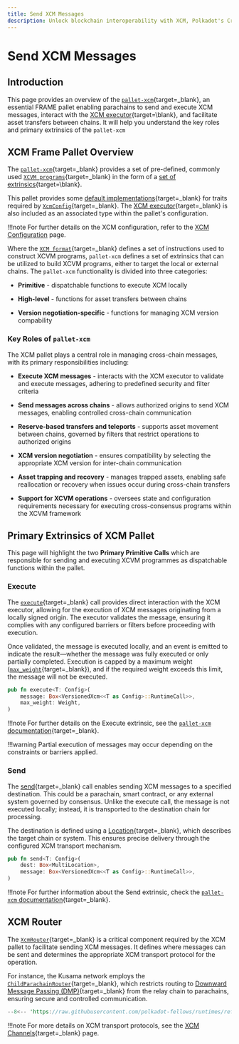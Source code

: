 ```yaml
---
title: Send XCM Messages
description: Unlock blockchain interoperability with XCM, Polkadot's Cross-Consensus Messaging format, enabling secure cross-chain communication.
---
```


# Send XCM Messages

## Introduction

This page provides an overview of the [`pallet-xcm`](https://paritytech.github.io/polkadot-sdk/master/pallet_xcm/pallet/index.html){target=\_blank}, an essential FRAME pallet enabling parachains to send and execute XCM messages, interact with the [XCM executor](https://paritytech.github.io/polkadot-sdk/master/staging_xcm_executor/index.html){target=\blank}, and facilitate asset transfers between chains. It will help you understand the key roles and primary extrinsics of the `pallet-xcm`

## XCM Frame Pallet Overview

The [`pallet-xcm`](https://paritytech.github.io/polkadot-sdk/master/pallet_xcm/pallet/index.html){target=\_blank} provides a set of pre-defined, commonly used [`XCVM programs`](https://github.com/polkadot-fellows/xcm-format?tab=readme-ov-file#12-the-xcvm){target=\_blank} in the form of a [set of extrinsics](https://paritytech.github.io/polkadot-sdk/master/pallet_xcm/pallet/dispatchables/index.html){target=\blank}.

This pallet provides some [default implementations](https://paritytech.github.io/polkadot-sdk/master/pallet_xcm/pallet/struct.Pallet.html#implementations){target=\_blank} for traits required by [`XcmConfig`](https://paritytech.github.io/polkadot-sdk/master/pallet_xcm_benchmarks/trait.Config.html#associatedtype.XcmConfig){target=\_blank}. The [XCM executor](https://paritytech.github.io/polkadot-sdk/master/staging_xcm_executor/struct.XcmExecutor.html){target=\_blank} is also included as an associated type within the pallet's configuration.

!!!note
    For further details on the XCM configuration, refer to the [XCM Configuration](/develop/interoperability/xcm-config/) page.

Where the [`XCM format`](https://github.com/polkadot-fellows/xcm-format){target=\_blank} defines a set of instructions used to construct XCVM programs, `pallet-xcm` defines a set of extrinsics that can be utilized to build XCVM programs, either to target the local or external chains. The `pallet-xcm` functionality is divided into three categories:

- **Primitive** - dispatchable functions to execute XCM locally

- **High-level** - functions for asset transfers between chains

- **Version negotiation-specific** - functions for managing XCM version compability

### Key Roles of `pallet-xcm`

The XCM pallet plays a central role in managing cross-chain messages, with its primary responsibilities including:

- **Execute XCM messages** - interacts with the XCM executor to validate and execute messages, adhering to predefined security and filter criteria

- **Send messages across chains** - allows authorized origins to send XCM messages, enabling controlled cross-chain communication

- **Reserve-based transfers and teleports** - supports asset movement between chains, governed by filters that restrict operations to authorized origins

- **XCM version negotiation** - ensures compatibility by selecting the appropriate XCM version for inter-chain communication

- **Asset trapping and recovery** - manages trapped assets, enabling safe reallocation or recovery when issues occur during cross-chain transfers

- **Support for XCVM operations** - oversees state and configuration requirements necessary for executing cross-consensus programs within the XCVM framework

## Primary Extrinsics of XCM Pallet

This page will highlight the two **Primary Primitive Calls** which are responsible for sending and executing XCVM programmes as dispatchable functions within the pallet.

### Execute

The [`execute`](https://paritytech.github.io/polkadot-sdk/master/pallet_xcm/pallet/enum.Call.html#variant.execute){target=\_blank} call provides direct interaction with the XCM executor, allowing for the execution of XCM messages originating from a locally signed origin. The executor validates the message, ensuring it complies with any configured barriers or filters before proceeding with execution.

Once validated, the message is executed locally, and an event is emitted to indicate the result—whether the message was fully executed or only partially completed. Execution is capped by a maximum weight ([`max_weight`](https://paritytech.github.io/polkadot-sdk/master/pallet_xcm/pallet/enum.Call.html#variant.execute.field.max_weight){target=\_blank}), and if the required weight exceeds this limit, the message will not be executed.

```rust
pub fn execute<T: Config>(
    message: Box<VersionedXcm<<T as Config>::RuntimeCall>>,
    max_weight: Weight,
)
```

!!!note
    For further details on the Execute extrinsic, see the [`pallet-xcm` documentation](https://paritytech.github.io/polkadot-sdk/master/pallet_xcm/pallet/struct.Pallet.html){target=_blank}.

!!!warning
    Partial execution of messages may occur depending on the constraints or barriers applied.

<!-- TODO: we should complement this page with some real examples of where the .execute() call is used, or maybe how to use it through papi or something like that -->

### Send

The [send](https://paritytech.github.io/polkadot-sdk/master/pallet_xcm/pallet/enum.Call.html#variant.send){target=\_blank} call enables sending XCM messages to a specified destination. This could be a parachain, smart contract, or any external system governed by consensus. Unlike the execute call, the message is not executed locally; instead, it is transported to the destination chain for processing.

The destination is defined using a [Location](https://paritytech.github.io/polkadot-sdk/master/xcm_docs/glossary/index.html#location){target=\_blank}, which describes the target chain or system. This ensures precise delivery through the configured XCM transport mechanism.

```rust
pub fn send<T: Config>(
    dest: Box<MultiLocation>,
    message: Box<VersionedXcm<<T as Config>::RuntimeCall>>,
)
```
!!!note 
    For further information about the Send extrinsic, check the [`pallet-xcm` documentation](https://paritytech.github.io/polkadot-sdk/master/pallet_xcm/pallet/struct.Pallet.html){target=_blank}.

<!-- TODO: we should complement this page with some real examples of where the .send() call is used, or maybe how to use it through papi or something like that -->

## XCM Router

The [`XcmRouter`](https://paritytech.github.io/polkadot-sdk/master/pallet_xcm/pallet/trait.Config.html#associatedtype.XcmRouter){target=\_blank} is a critical component required by the XCM pallet to facilitate sending XCM messages. It defines where messages can be sent and determines the appropriate XCM transport protocol for the operation.

For instance, the Kusama network employs the [`ChildParachainRouter`](https://paritytech.github.io/polkadot-sdk/master/polkadot_runtime_common/xcm_sender/struct.ChildParachainRouter.html){target=\_blank}, which restricts routing to [Downward Message Passing (DMP)](https://wiki.polkadot.network/docs/learn-xcm-transport#dmp-downward-message-passing){target=\_blank} from the relay chain to parachains, ensuring secure and controlled communication.

```rust
--8<-- 'https://raw.githubusercontent.com/polkadot-fellows/runtimes/refs/heads/main/relay/kusama/src/xcm_config.rs:122:125'
```

!!!note 
    For more details on XCM transport protocols, see the [XCM Channels](/develop/interoperability/xcm-channels/){target=\_blank} page.